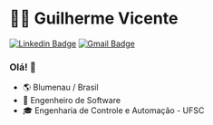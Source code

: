 # 👨‍💻 Guilherme Vicente

[![Linkedin Badge](https://img.shields.io/badge/-LinkedIn-blue?style=flat-square&logo=Linkedin&logoColor=white&link=https://www.linkedin.com/in/richardolopes/)](https://www.linkedin.com/in/guilhermeovicente/)
[![Gmail Badge](https://img.shields.io/badge/-Gmail-c14438?style=flat-square&logo=Gmail&logoColor=white&link=mailto:guiolivice@gmail.com)](mailto:guiolivice@gmail.com)

### Olá! 👋

- 🌎 Blumenau / Brasil
- 💼 Engenheiro de Software
- 🎓 Engenharia de Controle e Automação - UFSC
